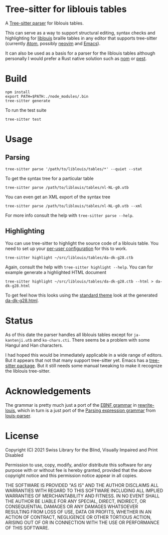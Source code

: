 # Tree-sitter for liblouis tables

A [Tree-sitter parser][] for liblouis tables.

This can serve as a way to support structural editing, syntax checks
and highlighting for [liblouis][] braille tables in any editor that
supports tree-sitter (currently [Atom][], possibly [neovim][] and
[Emacs][]).

It can also be used as a basis for a parser for the liblouis tables
although personally I would prefer a Rust native solution such as
[nom][] or [pest][].

[Tree-sitter parser]: https://tree-sitter.github.io/tree-sitter/
[liblouis]: https://github.com/liblouis/liblouis
[Atom]: https://atom.io/
[neovim]: https://neovim.io/
[Emacs]: https://www.gnu.org/software/emacs/
[nom]: https://github.com/Geal/nom
[pest]: https://github.com/pest-parser/pest

# Build

``` console
npm install
export PATH=$PATH:./node_modules/.bin
tree-sitter generate
```

To run the test suite

``` console
tree-sitter test
```

# Usage

## Parsing

``` console
tree-sitter parse '/path/to/liblouis/tables/*' --quiet --stat
```

To get the syntax tree for a particular table

``` console
tree-sitter parse /path/to/liblouis/tables/nl-NL-g0.utb
```

You can even get an XML export of the syntax tree

``` console
tree-sitter parse /path/to/liblouis/tables/nl-NL-g0.utb --xml
```

For more info consult the help with `tree-sitter parse --help`.

## Highlighting

You can use tree-sitter to highlight the source code of a liblouis
table. You need to set up your [per-user configuration][] for this to
work.

``` console
tree-sitter highlight ~/src/liblouis/tables/da-dk-g28.ctb
```

Again, consult the help with `tree-sitter highlight --help`. You can for
example generate a highlighted HTML document

``` console
tree-sitter highlight ~/src/liblouis/tables/da-dk-g28.ctb --html > da-dk-g28.html
```

To get feel how this looks using the [standard theme][] look at the
generated [da-dk-g28.html][].

[per-user configuration]: https://tree-sitter.github.io/tree-sitter/syntax-highlighting#per-user-configuration
[standard theme]: https://tree-sitter.github.io/tree-sitter/syntax-highlighting#theme
[da-dk-g28.html]: examples/da-dk-g28.html

# Status

As of this date the parser handles all liblouis tables except for
`ja-kantenji.utb` and `ko-chars.cti`. There seems be a problem with
some Hangul and Han characters.

I had hoped this would be immediately applicable in a wide range of
editors. But it appears that not that many support tree-sitter yet.
Emacs has a [tree-sitter package][]. But it still needs some manual
tweaking to make it recognize the liblouis tree-sitter.

[tree-sitter package]: https://github.com/emacs-tree-sitter/elisp-tree-sitter

# Acknowledgements

The grammar is pretty much just a port of the [EBNF grammar][] in
[rewrite-louis][], which in turn is a just port of the [Parsing
expression grammar][] from [louis-parser][].

[EBNF grammar]: https://en.wikipedia.org/wiki/Extended_Backus%E2%80%93Naur_form
[rewrite-louis]: https://github.com/liblouis/rewrite-louis
[Parsing expression grammar]: https://en.wikipedia.org/wiki/Parsing_expression_grammar
[louis-parser]: https://github.com/liblouis/louis-parser

# License

Copyright (C) 2021 Swiss Library for the Blind, Visually Impaired and
Print Disabled

Permission to use, copy, modify, and/or distribute this software for any
purpose with or without fee is hereby granted, provided that the above
copyright notice and this permission notice appear in all copies.

THE SOFTWARE IS PROVIDED \"AS IS\" AND THE AUTHOR DISCLAIMS ALL
WARRANTIES WITH REGARD TO THIS SOFTWARE INCLUDING ALL IMPLIED WARRANTIES
OF MERCHANTABILITY AND FITNESS. IN NO EVENT SHALL THE AUTHOR BE LIABLE
FOR ANY SPECIAL, DIRECT, INDIRECT, OR CONSEQUENTIAL DAMAGES OR ANY
DAMAGES WHATSOEVER RESULTING FROM LOSS OF USE, DATA OR PROFITS, WHETHER
IN AN ACTION OF CONTRACT, NEGLIGENCE OR OTHER TORTIOUS ACTION, ARISING
OUT OF OR IN CONNECTION WITH THE USE OR PERFORMANCE OF THIS SOFTWARE.
